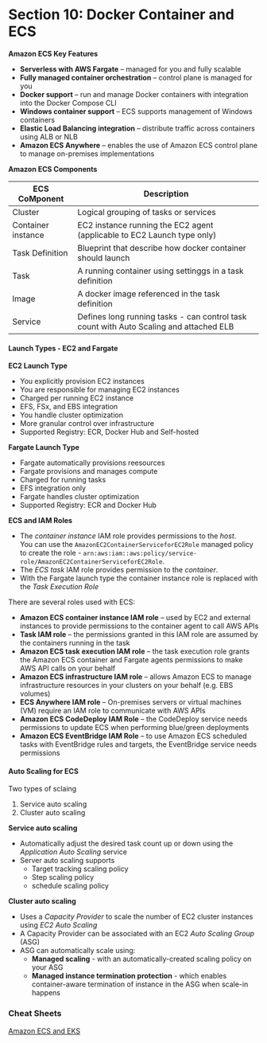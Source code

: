 # Section 10: Docker Container and ECS
__Amazon ECS Key Features__  
* __Serverless with AWS Fargate__ – managed for you and fully scalable
* __Fully managed container orchestration__ – control plane is managed for you
* __Docker support__ – run and manage Docker containers with integration into the Docker Compose CLI
* __Windows container support__ – ECS supports management of Windows containers
* __Elastic Load Balancing integration__ – distribute traffic across containers using ALB or NLB
* __Amazon ECS Anywhere__ – enables the use of Amazon ECS control plane to manage on-premises implementations

__Amazon ECS Components__  

ECS CoMponent      | Description
-------------------|-------------
Cluster            | Logical grouping of tasks or services
Container instance | EC2 instance running the EC2 agent (applicable to EC2 Launch type only)
Task Definition    | Blueprint that describe how docker container should launch
Task               | A running container using settinggs in a task definition
Image              | A docker image referenced in the task definition
Service            | Defines long running tasks - can control task count with Auto Scaling and attached ELB

#### Launch Types - EC2 and Fargate
__EC2 Launch Type__  
* You explicitly provision EC2 instances
* You are responsible for managing EC2 instances
* Charged per running EC2 instance
* EFS, FSx, and EBS integration
* You handle cluster optimization
* More granular control over infrastructure
* Supported Registry: ECR, Docker Hub and Self-hosted

__Fargate Launch Type__  
* Fargate automatically provisions reesources
* Fargate provisions and manages compute
* Charged for running tasks
* EFS integration only
* Fargate handles cluster optimization
* Supported Registry: ECR and Docker Hub

__ECS and IAM Roles__  
* The _container instance_ IAM role provides permissions to the _host_.  
You can use the `AmazonEC2ContainerServiceforEC2Role` managed policy to create the role - `arn:aws:iam::aws:policy/service-role/AmazonEC2ContainerServiceforEC2Role`.   
* The _ECS task_ IAM role provides permission to the _container_.
* With the Fargate launch type the container instance role is replaced with the _Task Execution Role_

There are several roles used with ECS:
* __Amazon ECS container instance IAM role__ – used by EC2 and external instances to provide permissions to the container agent to call AWS APIs
* __Task IAM role__ – the permissions granted in this IAM role are assumed by the containers running in the task
* __Amazon ECS task execution IAM role__ – the task execution role grants the Amazon ECS container and Fargate agents permissions to make AWS API calls on your behalf
* __Amazon ECS infrastructure IAM role__ – allows Amazon ECS to manage infrastructure resources in your clusters on your behalf (e.g. EBS volumes)
* __ECS Anywhere IAM role__ – On-premises servers or virtual machines (VM) require an IAM role to communicate with AWS APIs
* __Amazon ECS CodeDeploy IAM Role__ – the CodeDeploy service needs permissions to update ECS when performing blue/green deployments
* __Amazon ECS EventBridge IAM Role__ – to use Amazon ECS scheduled tasks with EventBridge rules and targets, the EventBridge service needs permissions

#### Auto Scaling for ECS
Two types of sclaing
1. Service auto scaling
2. Cluster auto scaling

__Service auto scaling__  
* Automatically adjust the desired task count up or down using the _Application Auto Scaling_ service
* Server auto scaling supports
  - Target tracking scaling policy
  - Step scaling policy
  - schedule scaling policy

__Cluster auto scaling__  
* Uses a _Capacity Provider_ to scale the number of EC2 cluster instances using _EC2 Auto Scaling_  
* A Capacity Provider can be associated with an EC2 _Auto Scaling Group_ (ASG)
* ASG can automatically scale using:
  - __Managed scaling__ - with an automatically-created scaling policy on your ASG
  - __Managed instance termination protection__ - which enables container-aware termination of instance in the  ASG when scale-in happens

### Cheat Sheets  
[Amazon ECS and EKS](https://digitalcloud.training/amazon-ecs-and-eks/)    
